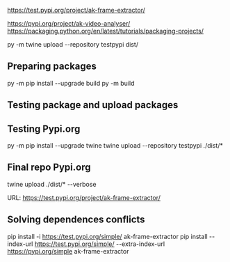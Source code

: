 https://test.pypi.org/project/ak-frame-extractor/

https://pypi.org/project/ak-video-analyser/
https://packaging.python.org/en/latest/tutorials/packaging-projects/


py -m twine upload --repository testpypi dist/


Preparing packages
---------------------
py -m pip install --upgrade build
py -m build

Testing package and upload packages
---------------------
## Testing Pypi.org
py -m pip install --upgrade twine
twine upload --repository testpypi ./dist/*

## Final repo Pypi.org
twine upload ./dist/* --verbose

URL: https://test.pypi.org/project/ak-frame-extractor/



Solving dependences conflicts
-----------------------------
pip install -i https://test.pypi.org/simple/ ak-frame-extractor
pip install --index-url https://test.pypi.org/simple/ --extra-index-url https://pypi.org/simple ak-frame-extractor
